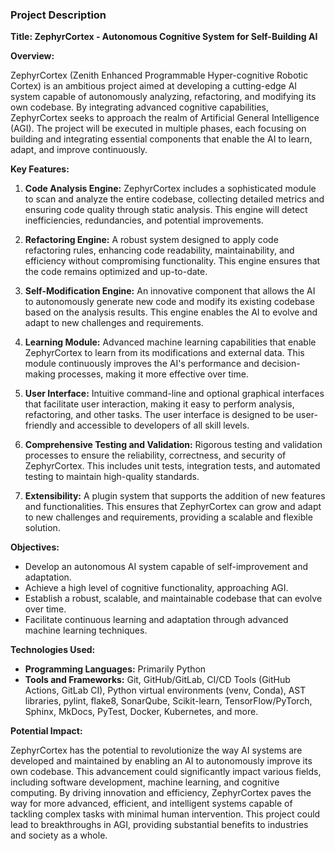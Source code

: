 ### Project Description

**Title: ZephyrCortex - Autonomous Cognitive System for Self-Building AI**

**Overview:**

ZephyrCortex (Zenith Enhanced Programmable Hyper-cognitive Robotic Cortex) is an ambitious project aimed at developing a cutting-edge AI system capable of autonomously analyzing, refactoring, and modifying its own codebase. By integrating advanced cognitive capabilities, ZephyrCortex seeks to approach the realm of Artificial General Intelligence (AGI). The project will be executed in multiple phases, each focusing on building and integrating essential components that enable the AI to learn, adapt, and improve continuously.

**Key Features:**

1. **Code Analysis Engine:** ZephyrCortex includes a sophisticated module to scan and analyze the entire codebase, collecting detailed metrics and ensuring code quality through static analysis. This engine will detect inefficiencies, redundancies, and potential improvements.

2. **Refactoring Engine:** A robust system designed to apply code refactoring rules, enhancing code readability, maintainability, and efficiency without compromising functionality. This engine ensures that the code remains optimized and up-to-date.

3. **Self-Modification Engine:** An innovative component that allows the AI to autonomously generate new code and modify its existing codebase based on the analysis results. This engine enables the AI to evolve and adapt to new challenges and requirements.

4. **Learning Module:** Advanced machine learning capabilities that enable ZephyrCortex to learn from its modifications and external data. This module continuously improves the AI's performance and decision-making processes, making it more effective over time.

5. **User Interface:** Intuitive command-line and optional graphical interfaces that facilitate user interaction, making it easy to perform analysis, refactoring, and other tasks. The user interface is designed to be user-friendly and accessible to developers of all skill levels.

6. **Comprehensive Testing and Validation:** Rigorous testing and validation processes to ensure the reliability, correctness, and security of ZephyrCortex. This includes unit tests, integration tests, and automated testing to maintain high-quality standards.

7. **Extensibility:** A plugin system that supports the addition of new features and functionalities. This ensures that ZephyrCortex can grow and adapt to new challenges and requirements, providing a scalable and flexible solution.

**Objectives:**

- Develop an autonomous AI system capable of self-improvement and adaptation.
- Achieve a high level of cognitive functionality, approaching AGI.
- Establish a robust, scalable, and maintainable codebase that can evolve over time.
- Facilitate continuous learning and adaptation through advanced machine learning techniques.

**Technologies Used:**

- **Programming Languages:** Primarily Python
- **Tools and Frameworks:** Git, GitHub/GitLab, CI/CD Tools (GitHub Actions, GitLab CI), Python virtual environments (venv, Conda), AST libraries, pylint, flake8, SonarQube, Scikit-learn, TensorFlow/PyTorch, Sphinx, MkDocs, PyTest, Docker, Kubernetes, and more.

**Potential Impact:**

ZephyrCortex has the potential to revolutionize the way AI systems are developed and maintained by enabling an AI to autonomously improve its own codebase. This advancement could significantly impact various fields, including software development, machine learning, and cognitive computing. By driving innovation and efficiency, ZephyrCortex paves the way for more advanced, efficient, and intelligent systems capable of tackling complex tasks with minimal human intervention. This project could lead to breakthroughs in AGI, providing substantial benefits to industries and society as a whole.